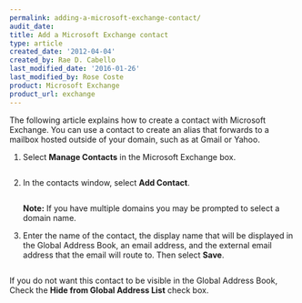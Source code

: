 ```yaml
---
permalink: adding-a-microsoft-exchange-contact/
audit_date:
title: Add a Microsoft Exchange contact
type: article
created_date: '2012-04-04'
created_by: Rae D. Cabello
last_modified_date: '2016-01-26'
last_modified_by: Rose Coste
product: Microsoft Exchange
product_url: exchange
---
```


The following article explains how to create a contact with
Microsoft Exchange. You can use a contact to create an alias that
forwards to a mailbox hosted outside of your domain, such as at Gmail or Yahoo.

1. Select **Manage Contacts** in the Microsoft Exchange box.

   <img src="{% asset_path exchange/adding-a-microsoft-exchange-contact/(E%26A)AddingAnExchangeContact.png %}" alt="" />

2. In the contacts window, select **Add Contact**.

   <img src="{% asset_path exchange/adding-a-microsoft-exchange-contact/(E%26A)AddingAnExchangeContact2.png %}" alt="" />

   **Note:** If you have multiple domains you may be prompted to select a
   domain name.

3. Enter the name of the contact, the display name that will be
   displayed in the Global Address Book, an email address, and the external
   email address that the email will route to. Then select **Save**.

   <img src="{% asset_path exchange/adding-a-microsoft-exchange-contact/(E%26A)AddingAnExchangeContact3.png %}" alt="" />

If you do not want this contact to be visible in the Global Address Book,
Check the **Hide from Global Address List** check box.

